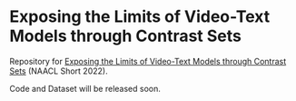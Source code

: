 # Exposing the Limits of Video-Text Models through Contrast Sets

Repository for [Exposing the Limits of Video-Text Models through Contrast Sets](https://openreview.net/pdf?id=H_Wx_yQfBZq) (NAACL Short 2022).

Code and Dataset will be released soon.
